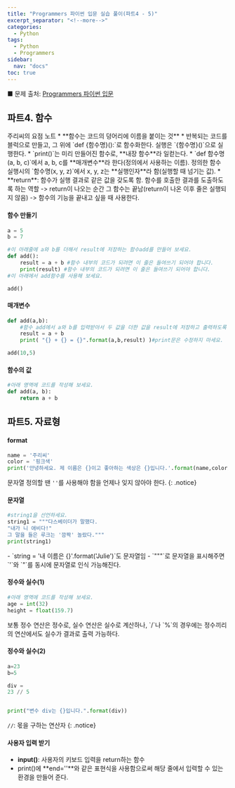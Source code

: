 ```yaml
---
title: "Programmers 파이썬 입문 실습 풀이(파트4 - 5)"
excerpt_separator: "<!--more-->"
categories:
  - Python
tags:
  - Python
  - Programmers
sidebar:
  nav: "docs"
toc: true
---
```


■ 문제 출처: [Programmers 파이썬 입문](https://programmers.co.kr/learn/courses/2)

## 파트4. 함수
<div class="notice--primary" markdown="1">
주리씨의 요점 노트
* **함수는 코드의 덩어리에 이름을 붙이는 것**
* 반복되는 코드를 블럭으로 만들고, 그 위에 `def {함수명}():`로 함수화한다. 실행은 `{함수명}()`으로 실행한다.
* `print()`는 미리 만들어진 함수로, **내장 함수**라 일컫는다.
* `def 함수명(a, b, c)`에서 a, b, c를 **매개변수**라 한다(정의에서 사용하는 이름).  
정의한 함수 실행시의 `함수명(x, y, z)`에서 x, y, z는 **실행인자**라 함(실행할 때 넘기는 값).
* **return**: 함수가 실행 결과로 같은 값을 갖도록 함. 함수를 호출한 결과를 도출하도록 하는 역할  
-> return이 나오는 순간 그 함수는 끝남(return이 나온 이후 줄은 실행되지 않음) -> 함수의 기능을 끝내고 싶을 때 사용한다.
</div>

#### 함수 만들기
```python
a = 5
b = 7

#이 아래줄에 a와 b를 더해서 result에 저장하는 함수add를 만들어 보세요.
def add():
    result = a + b #함수 내부의 코드가 되려면 이 줄은 들여쓰기 되어야 합니다.
    print(result) #함수 내부의 코드가 되려면 이 줄은 들여쓰기 되어야 합니다.
#이 아래에서 add함수를 사용해 보세요.

add()
```

#### 매개변수
```python
def add(a,b):
    #함수 add에서 a와 b를 입력받아서 두 값을 더한 값을 result에 저장하고 출력하도록 만들어 보세요.
    result = a + b
    print( "{} + {} = {}".format(a,b,result) )#print문은 수정하지 마세요.

add(10,5)
```

#### 함수의 값
```python
#아래 영역에 코드를 작성해 보세요.
def add(a, b):
    return a + b
```

## 파트5. 자료형

#### format
```python
name = '주리씨'
color = '핑크색'
print('안녕하세요. 제 이름은 {}이고 좋아하는 색상은 {}입니다.'.format(name,color))
```
문자열 정의할 땐 `''`를 사용해야 함을 언제나 잊지 않아야 한다.
{: .notice}

#### 문자열
```python
#string1을 선언하세요.
string1 = """다스베이더가 말했다.
"내가 니 애비다!"
그 말을 들은 루크는 '깜짝' 놀랐다."""
print(string1)
```
<div class="notice" markdown="1">
- `string = '내 이름은 {}'.format('Julie')`도 문자열임
- `"""`로 문자열을 표시해주면 `'`와 `"`를 동시에 문자열로 인식 가능해진다.
</div>

#### 정수와 실수(1)
```python
#아래 영역에 코드를 작성해 보세요.
age = int(32)
height = float(159.7)
```

<div class="notice" markdown="1">
보통 정수 연산은 정수로, 실수 연산은 실수로 계산하나, 
`/`나 `%`의 경우에는 정수끼리의 연산에서도 실수가 결과로 출력 가능하다.
</div>

#### 정수와 실수(2)
```python
a=23
b=5

div = 
23 // 5


print("변수 div는 {}입니다.".format(div))
```
`//`: 몫을 구하는 연산자
{: .notice}

#### 사용자 입력 받기
* **input()**: 사용자의 키보드 입력을 return하는 함수  
* print()에 **end=''**와 같은 표현식을 사용함으로써 해당 줄에서 입력할 수 있는 환경을 만들어 준다.
